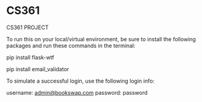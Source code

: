 # CS361
CS361 PROJECT

To run this on your local/virtual environment, be sure to install the following packages
and run these commands in the terminal:

pip install flask-wtf

pip install email_validator


To simulate a successful login, use the following login info:

username: admin@bookswap.com
password: password

